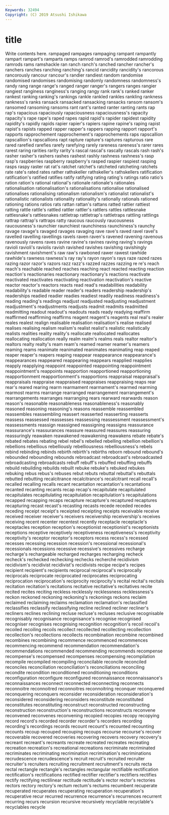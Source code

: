 ```yaml
---
Keywords: 32494
Copyright: (C) 2019 Atsushi Ishikawa
---
```


# title

Write contents here.
rampaged rampages rampaging rampant rampantly rampart rampart's ramparts ramps
ramrod ramrod's ramrodded ramrodding ramrods rams ramshackle ran ranch ranch's
ranched rancher rancher's ranchers ranches ranching ranching's rancid rancidity rancidity's
rancorous rancorously rancour rancour's randier randiest random randomise randomised randomises
randomising randomly randomness randomness's randy rang range range's ranged ranger
ranger's rangers ranges rangier rangiest ranginess ranginess's ranging rangy rank
rank's ranked ranker rankest ranking ranking's rankings rankle rankled rankles
rankling rankness rankness's ranks ransack ransacked ransacking ransacks ransom ransom's
ransomed ransoming ransoms rant rant's ranted ranter ranting rants rap
rap's rapacious rapaciously rapaciousness rapaciousness's rapacity rapacity's rape rape's raped
rapes rapid rapid's rapider rapidest rapidity rapidity's rapidly rapids rapier
rapier's rapiers rapine rapine's raping rapist rapist's rapists rapped rapper
rapper's rappers rapping rapport rapport's rapports rapprochement rapprochement's rapprochements raps
rapscallion rapscallion's rapscallions rapt rapture rapture's raptures rapturous rare rared
rarefied rarefies rarefy rarefying rarely rareness rareness's rarer rares rarest
raring rarities rarity rarity's rascal rascal's rascally rascals rash rash's
rasher rasher's rashers rashes rashest rashly rashness rashness's rasp rasp's
raspberries raspberry raspberry's rasped raspier raspiest rasping rasps raspy raster
rat rat's ratchet ratchet's ratcheted ratcheting ratchets rate rate's rated
rates rather rathskeller rathskeller's rathskellers ratification ratification's ratified ratifies ratify
ratifying rating rating's ratings ratio ratio's ration ration's rational rational's
rationale rationale's rationales rationalisation rationalisation's rationalisations rationalise rationalised rationalises rationalising
rationalism rationalism's rationalist rationalist's rationalistic rationalists rationality rationality's rationally rationals
rationed rationing rations ratios rats rattan rattan's rattans ratted rattier
rattiest ratting rattle rattle's rattled rattler rattler's rattlers rattles rattlesnake
rattlesnake's rattlesnakes rattletrap rattletrap's rattletraps rattling rattlings rattrap rattrap's rattraps
ratty raucous raucously raucousness raucousness's raunchier raunchiest raunchiness raunchiness's raunchy
ravage ravage's ravaged ravages ravaging rave rave's raved ravel ravel's
ravelled ravelling ravellings ravels raven raven's ravened ravening ravenous ravenously
ravens raves ravine ravine's ravines raving raving's ravings ravioli ravioli's
raviolis ravish ravished ravishes ravishing ravishingly ravishment ravishment's raw raw's
rawboned rawer rawest rawhide rawhide's rawness rawness's ray ray's rayon
rayon's rays raze razed razes razing razor razor's razors razz
razz's razzed razzes razzing re re's reach reach's reachable reached
reaches reaching react reacted reacting reaction reaction's reactionaries reactionary reactionary's
reactions reactivate reactivated reactivates reactivating reactivation reactivation's reactive reactor reactor's
reactors reacts read read's readabilities readability readability's readable reader reader's
readers readership readership's readerships readied readier readies readiest readily readiness
readiness's reading reading's readings readjust readjusted readjusting readjustment readjustment's readjustments
readjusts readmit readmits readmitted readmitting readout readout's readouts reads ready
readying reaffirm reaffirmed reaffirming reaffirms reagent reagent's reagents real real's
realer reales realest realign realisable realisation realisation's realise realised realises
realising realism realism's realist realist's realistic realistically realists realities reality
reality's reallocate reallocated reallocates reallocating reallocation really realm realm's realms
reals realtor realtor's realtors realty realty's ream ream's reamed reamer
reamer's reamers reaming reams reanimate reanimated reanimates reanimating reap reaped
reaper reaper's reapers reaping reappear reappearance reappearance's reappearances reappeared reappearing
reappears reapplied reapplies reapply reapplying reappoint reappointed reappointing reappointment reappointment's
reappoints reapportion reapportioned reapportioning reapportionment reapportionment's reapportions reappraisal reappraisal's reappraisals
reappraise reappraised reappraises reappraising reaps rear rear's reared rearing rearm
rearmament rearmament's rearmed rearming rearmost rearms rearrange rearranged rearrangement rearrangement's
rearrangements rearranges rearranging rears rearward rearwards reason reason's reasonable reasonableness
reasonableness's reasonably reasoned reasoning reasoning's reasons reassemble reassembled reassembles reassembling
reassert reasserted reasserting reasserts reassess reassessed reassesses reassessing reassessment reassessment's
reassessments reassign reassigned reassigning reassigns reassurance reassurance's reassurances reassure reassured
reassures reassuring reassuringly reawaken reawakened reawakening reawakens rebate rebate's rebated
rebates rebating rebel rebel's rebelled rebelling rebellion rebellion's rebellions rebellious
rebelliously rebelliousness rebelliousness's rebels rebind rebinding rebinds rebirth rebirth's rebirths
reborn rebound rebound's rebounded rebounding rebounds rebroadcast rebroadcast's rebroadcasted rebroadcasting
rebroadcasts rebuff rebuff's rebuffed rebuffing rebuffs rebuild rebuilding rebuilds rebuilt
rebuke rebuke's rebuked rebukes rebuking rebus rebus's rebuses rebut rebuts
rebuttal rebuttal's rebuttals rebutted rebutting recalcitrance recalcitrance's recalcitrant recall recall's
recalled recalling recalls recant recantation recantation's recantations recanted recanting recants
recap recap's recapitulate recapitulated recapitulates recapitulating recapitulation recapitulation's recapitulations recapped
recapping recaps recapture recapture's recaptured recaptures recapturing recast recast's recasting
recasts recede receded recedes receding receipt receipt's receipted receipting receipts
receivable receive received receiver receiver's receivers receivership receivership's receives receiving
recent recenter recentest recently receptacle receptacle's receptacles reception reception's receptionist
receptionist's receptionists receptions receptive receptively receptiveness receptiveness's receptivity receptivity's receptor
receptor's receptors recess recess's recessed recesses recessing recession recession's recessional
recessional's recessionals recessions recessive recessive's recessives recharge recharge's rechargeable recharged
recharges recharging recheck recheck's rechecked rechecking rechecks recherché recidivism recidivism's
recidivist recidivist's recidivists recipe recipe's recipes recipient recipient's recipients reciprocal
reciprocal's reciprocally reciprocals reciprocate reciprocated reciprocates reciprocating reciprocation reciprocation's reciprocity
reciprocity's recital recital's recitals recitation recitation's recitations recitative recitative's recitatives
recite recited recites reciting reckless recklessly recklessness recklessness's reckon reckoned
reckoning reckoning's reckonings reckons reclaim reclaimed reclaiming reclaims reclamation reclamation's
reclassified reclassifies reclassify reclassifying recline reclined recliner recliner's recliners reclines
reclining recluse recluse's recluses reclusive recognisable recognisably recognisance recognisance's recognise
recognised recogniser recognises recognising recognition recognition's recoil recoil's recoiled recoiling
recoils recollect recollected recollecting recollection recollection's recollections recollects recombination recombine
recombined recombines recombining recommence recommenced recommences recommencing recommend recommendation recommendation's
recommendations recommended recommending recommends recompense recompense's recompensed recompenses recompensing recompilation
recompile recompiled recompiling reconcilable reconcile reconciled reconciles reconciliation reconciliation's reconciliations
reconciling recondite recondition reconditioned reconditioning reconditions reconfiguration reconfigure reconfigured reconnaissance
reconnaissance's reconnaissances reconnect reconnected reconnecting reconnects reconnoitre reconnoitred reconnoitres reconnoitring
reconquer reconquered reconquering reconquers reconsider reconsideration reconsideration's reconsidered reconsidering reconsiders
reconstitute reconstituted reconstitutes reconstituting reconstruct reconstructed reconstructing reconstruction reconstruction's reconstructions
reconstructs reconvene reconvened reconvenes reconvening recopied recopies recopy recopying record
record's recorded recorder recorder's recorders recording recording's recordings records recount
recount's recounted recounting recounts recoup recouped recouping recoups recourse recourse's
recover recoverable recovered recoveries recovering recovers recovery recovery's recreant recreant's
recreants recreate recreated recreates recreating recreation recreation's recreational recreations recriminate
recriminated recriminates recriminating recrimination recrimination's recriminations recrudescence recrudescence's recruit recruit's
recruited recruiter recruiter's recruiters recruiting recruitment recruitment's recruits recta rectal
rectangle rectangle's rectangles rectangular rectifiable rectification rectification's rectifications rectified rectifier
rectifier's rectifiers rectifies rectify rectifying rectilinear rectitude rectitude's rector rector's
rectories rectors rectory rectory's rectum rectum's rectums recumbent recuperate recuperated
recuperates recuperating recuperation recuperation's recuperative recur recurred recurrence recurrence's recurrences
recurrent recurring recurs recursion recursive recursively recyclable recyclable's recyclables recycle
